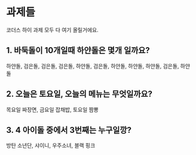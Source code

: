 # 과제들
코더스 하이 과제 모두 다 여기 올릴거에요.


## 1. 바둑돌이 10개일때 하얀돌은 몇개 일까요?
하얀돌, 검은돌, 검은돌, 검은돌, 하얀돌, 검은돌, 하얀돌, 하얀돌, 하얀돌, 검은돌, 하얀돌

## 2. 오늘은 토요일, 오늘의 메뉴는 무엇일까요?
목요일 짜장면, 금요일 잡채밥, 토요일 짬뽕

## 3. 4 아이돌 중에서 3번째는 누구일깡?
 방탄 소년단, 샤이니, 우주소녀, 블랙 핑크
